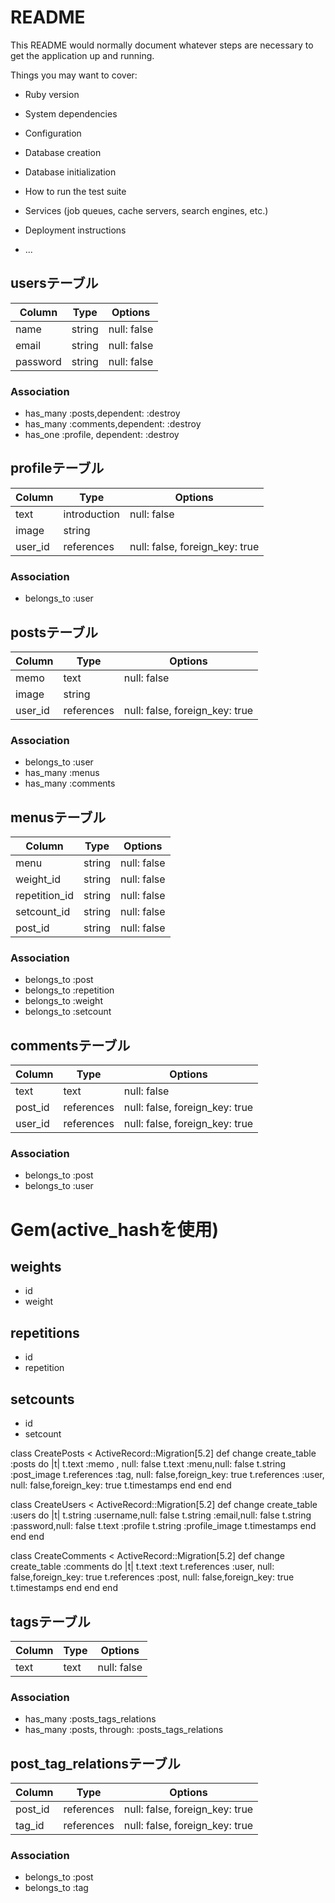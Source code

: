 # README

This README would normally document whatever steps are necessary to get the
application up and running.

Things you may want to cover:

* Ruby version

* System dependencies

* Configuration

* Database creation

* Database initialization

* How to run the test suite

* Services (job queues, cache servers, search engines, etc.)

* Deployment instructions

* ...


## usersテーブル
|Column|Type|Options|
|------|----|-------|
|name|string|null: false|
|email|string|null: false|
|password|string|null: false|
### Association
- has_many :posts,dependent: :destroy
- has_many :comments,dependent: :destroy
- has_one :profile, dependent: :destroy


## profileテーブル
|Column|Type|Options|
|------|----|-------|
|text|introduction|null: false|
|image|string|
|user_id|references|null: false, foreign_key: true|
### Association
- belongs_to :user


## postsテーブル
|Column|Type|Options|
|------|----|-------|
|memo|text|null: false|
|image|string|
|user_id|references|null: false, foreign_key: true|
### Association
- belongs_to :user
- has_many :menus
- has_many :comments


## menusテーブル
|Column|Type|Options|
|------|----|-------|
|menu|string|null: false|
|weight_id|string|null: false|
|repetition_id|string|null: false|
|setcount_id|string|null: false|
|post_id|string|null: false|
### Association
- belongs_to :post
- belongs_to :repetition
- belongs_to :weight
- belongs_to :setcount


## commentsテーブル
|Column|Type|Options|
|------|----|-------|
|text|text|null: false|
|post_id|references|null: false, foreign_key: true|
|user_id|references|null: false, foreign_key: true|
### Association
- belongs_to :post
- belongs_to :user



# Gem(active_hashを使用)

## weights
- id
- weight

## repetitions
- id
- repetition

## setcounts
- id
- setcount




<!-- post -->
class CreatePosts < ActiveRecord::Migration[5.2]
  def change
    create_table :posts do |t|
      t.text :memo , null: false
      t.text :menu,null: false
      t.string :post_image
      t.references :tag, null: false,foreign_key: true
      t.references :user, null: false,foreign_key: true
      t.timestamps
    end
  end
end

<!-- user -->
class CreateUsers < ActiveRecord::Migration[5.2]
  def change
    create_table :users do |t|
      t.string  :username,null: false
      t.string  :email,null: false
      t.string  :password,null: false
      t.text    :profile
      t.string  :profile_image
      t.timestamps
    end
  end
end

<!-- coment -->
class CreateComments < ActiveRecord::Migration[5.2]
  def change
    create_table :comments do |t|
      t.text :text
      t.references :user, null: false,foreign_key: true
      t.references :post, null: false,foreign_key: true
      t.timestamps
    end
  end
end

## tagsテーブル
|Column|Type|Options|
|------|----|-------|
|text|text|null: false|
### Association
- has_many :posts_tags_relations
- has_many :posts,  through:  :posts_tags_relations


## post_tag_relationsテーブル
|Column|Type|Options|
|------|----|-------|
|post_id|references|null: false, foreign_key: true|
|tag_id|references|null: false, foreign_key: true|
### Association
- belongs_to :post
- belongs_to :tag
